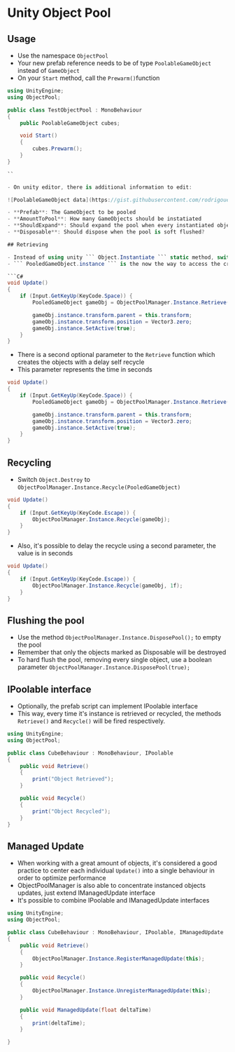 # Unity Object Pool

## Usage

- Use the namespace ``` ObjectPool ```
- Your new prefab reference needs to be of type ``` PoolableGameObject ``` instead of ``` GameObject ```
- On your ``` Start ``` method, call the ``` Prewarm() ```function

```C#
using UnityEngine;
using ObjectPool;

public class TestObjectPool : MonoBehaviour
{
    public PoolableGameObject cubes;

    void Start()
    {
        cubes.Prewarm();
    }
}

``

- On unity editor, there is additional information to edit:

![PoolableGameObject data](https://gist.githubusercontent.com/rodrigoueda/c6a714d7cbbdc58641b89679e06d5efb/raw/5a93d4db1ace6263f98ab0dd587bd95aa89401e5/PoolableGameObject_Data.png)

- **Prefab**: The GameObject to be pooled
- **AmountToPool**: How many GameObjects should be instatiated
- **ShouldExpand**: Should expand the pool when every instantiated objects are already in use?
- **Disposable**: Should dispose when the pool is soft flushed?

## Retrieving

- Instead of using unity ``` Object.Instantiate ``` static method, switch to ``` ObjectPoolManager.Instance.Retrieve(PooledGameObject) ```
- ``` PooledGameObject.instance ``` is the now the way to access the created GameObject

```C#
void Update()
{
    if (Input.GetKeyUp(KeyCode.Space)) {
        PooledGameObject gameObj = ObjectPoolManager.Instance.Retrieve(cubes);

        gameObj.instance.transform.parent = this.transform;
        gameObj.instance.transform.position = Vector3.zero;
        gameObj.instance.SetActive(true);
    }
}
```

- There is a second optional parameter to the ``` Retrieve ``` function which creates the objects with a delay self recycle
- This parameter represents the time in seconds

```C#
void Update()
{
    if (Input.GetKeyUp(KeyCode.Space)) {
        PooledGameObject gameObj = ObjectPoolManager.Instance.Retrieve(cubes, 2f);

        gameObj.instance.transform.parent = this.transform;
        gameObj.instance.transform.position = Vector3.zero;
        gameObj.instance.SetActive(true);
    }
}
```

## Recycling

- Switch ``` Object.Destroy ``` to ``` ObjectPoolManager.Instance.Recycle(PooledGameObject) ```

```C#
void Update()
{
    if (Input.GetKeyUp(KeyCode.Escape)) {
        ObjectPoolManager.Instance.Recycle(gameObj);
    }
}
```

- Also, it's possible to delay the recycle using a second parameter, the value is in seconds

```C#
void Update()
{
    if (Input.GetKeyUp(KeyCode.Escape)) {
        ObjectPoolManager.Instance.Recycle(gameObj, 1f);
    }
}
```

## Flushing the pool

- Use the method ``` ObjectPoolManager.Instance.DisposePool(); ``` to empty the pool
- Remember that only the objects marked as Disposable will be destroyed
- To hard flush the pool, removing every single object, use a boolean parameter ``` ObjectPoolManager.Instance.DisposePool(true); ```

## IPoolable interface

- Optionally, the prefab script can implement IPoolable interface
- This way, every time it's instance is retrieved or recycled, the methods ``` Retrieve() ``` and ``` Recycle() ``` will be fired respectively.

```C#
using UnityEngine;
using ObjectPool;

public class CubeBehaviour : MonoBehaviour, IPoolable
{
    public void Retrieve()
    {
        print("Object Retrieved");
    }

    public void Recycle()
    {
        print("Object Recycled");
    }
}
```

## Managed Update

- When working with a great amount of objects, it's considered a good practice to center each individual ``` Update() ``` into a single behaviour in order to optimize performance
- ObjectPoolManager is also able to concentrate instanced objects updates, just extend IManagedUpdate interface
- It's possible to combine IPoolable and IManagedUpdate interfaces

```C#
using UnityEngine;
using ObjectPool;

public class CubeBehaviour : MonoBehaviour, IPoolable, IManagedUpdate
{
    public void Retrieve()
    {
        ObjectPoolManager.Instance.RegisterManagedUpdate(this);
    }

    public void Recycle()
    {
        ObjectPoolManager.Instance.UnregisterManagedUpdate(this);
    }

    public void ManagedUpdate(float deltaTime)
    {
        print(deltaTime);
    }

}
```
